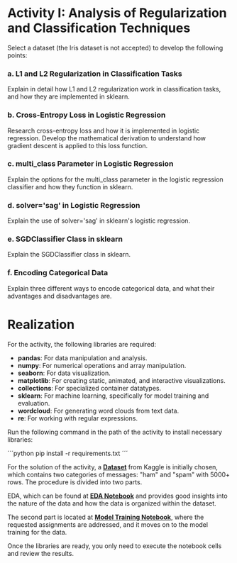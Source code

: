 # Activity I: Analysis of Regularization and Classification Techniques

Select a dataset (the Iris dataset is not accepted) to develop the following points:

### a. L1 and L2 Regularization in Classification Tasks
Explain in detail how L1 and L2 regularization work in classification tasks, and how they are implemented in sklearn.

### b. Cross-Entropy Loss in Logistic Regression
Research cross-entropy loss and how it is implemented in logistic regression. Develop the mathematical derivation to understand how gradient descent is applied to this loss function.

### c. multi_class Parameter in Logistic Regression
Explain the options for the multi_class parameter in the logistic regression classifier and how they function in sklearn.

### d. solver='sag' in Logistic Regression
Explain the use of solver='sag' in sklearn's logistic regression.

### e. SGDClassifier Class in sklearn
Explain the SGDClassifier class in sklearn.

### f. Encoding Categorical Data
Explain three different ways to encode categorical data, and what their advantages and disadvantages are.

# Realization

For the activity, the following libraries are required:

- **pandas**: For data manipulation and analysis.
- **numpy**: For numerical operations and array manipulation.
- **seaborn**: For data visualization.
- **matplotlib**: For creating static, animated, and interactive visualizations.
- **collections**: For specialized container datatypes.
- **sklearn**: For machine learning, specifically for model training and evaluation.
- **wordcloud**: For generating word clouds from text data.
- **re**: For working with regular expressions.

Run the following command in the path of the activity to install necessary libraries:


´´´python
pip install -r requirements.txt
´´´

For the solution of the activity, a **[Dataset](https://www.kaggle.com/datasets/lightningforpython/spam-or-not?select=spam.csv)** from Kaggle is initially chosen, which contains two categories of messages: "ham" and "spam" with 5000+ rows.
The procedure is divided into two parts.

EDA, which can be found at **[EDA Notebook](https://github.com/RJuanJo/IA_Activities/blob/main/1stHomework/notebooks/eda.ipynb)** and provides good insights into the nature of the data and how the data is organized within the dataset.

The second part is located at **[Model Training Notebook](https://github.com/RJuanJo/IA_Activities/blob/main/1stHomework/notebooks/classification_model.ipynb)**, where the requested assignments are addressed, and it moves on to the model training for the data. 

Once the libraries are ready, you only need to execute the notebook cells and review the results.


